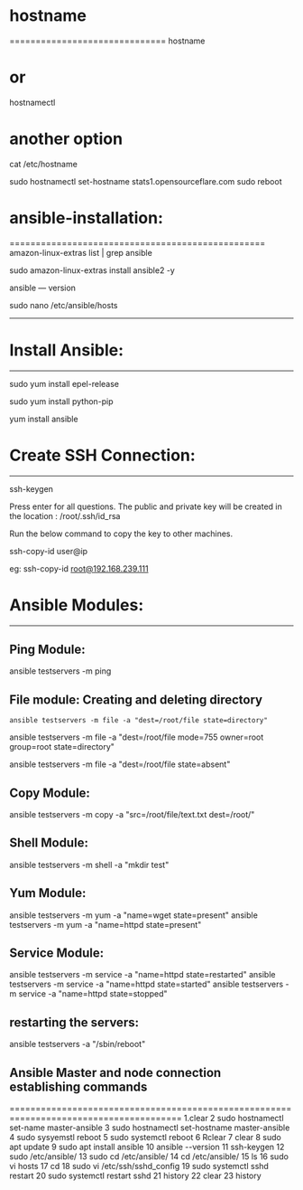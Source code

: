 # hostname
==============================
hostname
# or #
hostnamectl
# another option #
cat /etc/hostname

sudo hostnamectl set-hostname stats1.opensourceflare.com
sudo reboot



# ansible-installation:
=================================================
amazon-linux-extras list | grep ansible

sudo amazon-linux-extras install ansible2 -y

ansible — version

sudo nano /etc/ansible/hosts



-----------------------------------------------------------------------------------
# Install Ansible:
-------------------

sudo yum install epel-release

sudo yum install python-pip

yum install ansible 

# Create SSH Connection:
------------------------

ssh-keygen

Press enter for all questions. The public and private key will be created in the location : /root/.ssh/id_rsa

Run the below command to copy the key to other machines. 

ssh-copy-id user@ip 

eg: ssh-copy-id root@192.168.239.111

# Ansible Modules:
-------------------------

## Ping Module:
ansible testservers -m ping

## File module: Creating and deleting directory

```
ansible testservers -m file -a "dest=/root/file state=directory"
```

ansible testservers -m file -a "dest=/root/file mode=755 owner=root group=root state=directory"

ansible testservers -m file -a "dest=/root/file state=absent"

## Copy Module:

ansible testservers -m copy -a "src=/root/file/text.txt dest=/root/"

## Shell Module:

ansible testservers -m shell -a "mkdir test"

## Yum Module:

ansible testservers -m yum -a "name=wget state=present"
ansible testservers -m yum -a "name=httpd state=present"


## Service Module:

ansible testservers -m service -a "name=httpd state=restarted"
ansible testservers -m service -a "name=httpd state=started"
ansible testservers -m service -a "name=httpd state=stopped"

## restarting the servers:

ansible testservers -a "/sbin/reboot"






## Ansible Master and node connection establishing commands
=======================================================================================
    1.clear
    2  sudo hostnamectl set-name master-ansible
    3  sudo hostnamectl set-hostname master-ansible
    4  sudo sysyemstl reboot
    5  sudo systemctl reboot
    6  Rclear
    7  clear
    8  sudo apt update
    9  sudo apt install ansible
   10  ansible --version
   11  ssh-keygen
   12  sudo /etc/ansible/
   13  sudo cd /etc/ansible/
   14  cd /etc/ansible/
   15  ls
   16  sudo vi hosts
   17  cd
   18  sudo vi /etc/ssh/sshd_config
   19  sudo systemctl sshd restart
   20  sudo systemctl restart sshd
   21  history
   22  clear
   23  history
